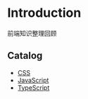 # Introduction
前端知识整理回顾

## Catalog
* [CSS](./css/README.md)  
* [JavaScript](./javascript/README.md)
* [TypeScript](./typescript/README.md)
